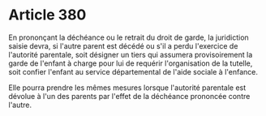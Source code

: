 # Article 380

En prononçant la déchéance ou le retrait du droit de garde, la juridiction saisie devra, si l'autre parent est décédé ou s'il a perdu l'exercice de l'autorité parentale, soit désigner un tiers qui assumera provisoirement la garde de l'enfant à charge pour lui de requérir l'organisation de la tutelle, soit confier l'enfant au service départemental de l'aide sociale à l'enfance.

Elle pourra prendre les mêmes mesures lorsque l'autorité parentale est dévolue à l'un des parents par l'effet de la déchéance prononcée contre l'autre.

